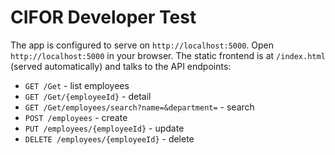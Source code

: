 # CIFOR Developer Test 
The app is configured to serve on `http://localhost:5000`.
Open `http://localhost:5000` in your browser. The static frontend is at `/index.html` (served automatically) and talks to the API endpoints:
- `GET /Get` - list employees
- `GET /Get/{employeeId}` - detail
- `GET /Get/employees/search?name=&department=` - search
- `POST /employees` - create
- `PUT /employees/{employeeId}` - update
- `DELETE /employees/{employeeId}` - delete
